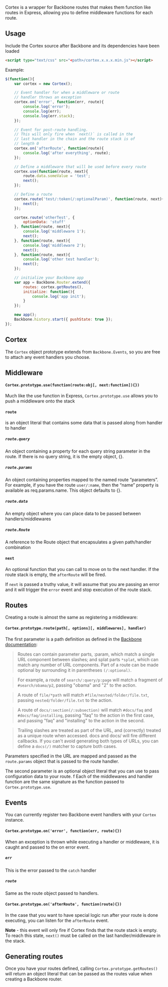 Cortex is a wrapper for Backbone routes that makes them function like routes in Express, allowing you to define middleware functions for each route.

## Usage

Include the Cortex source after Backbone and its dependencies have been loaded

```html
<script type="text/css" src="<path>/cortex.x.x.x.min.js"></script>
```


Example:

```javascript
$(function(){
	var cortex = new Cortex();

	// Event handler for when a middleware or route
	// handler throws an exception
	cortex.on('error', function(err, route){
		console.log('error');
		console.log(err);
		console.log(err.stack);
	});

	// Event for post-route handling.
	// This will only fire when `next()` is called in the
	// last handler in the chain and the route stack is of 
	// length 0
	cortex.on('afterRoute', function(route){
		console.log('after everything', route);
	});

	// Define a middleware that will be used before every route
	cortex.use(function(route, next){
		route.data.someValue = 'test';
		next();
	});

	// Define a route
	cortex.route('test/:token(/:optionalParam)', function(route, next){
		next();
	});

	cortex.route('otherTest', {
		optionData: 'stuff'
	}, function(route, next){
		console.log('middleware 1');
		next();
	}, function(route, next){
		console.log('middleware 2');
		next();
	}, function(route, next){
		console.log('other test handler');
		next();
	});

	// initialize your Backbone app
	var app = Backbone.Router.extend({
		routes: cortex.getRoutes(),
		initialize: function(){
			console.log('app init');
		}
	});

	new app();
	Backbone.history.start({ pushState: true });
});
```

## Cortex

The ```Cortex``` object prototype extends from ```Backbone.Events```, so you are free to attach any event handlers you choose.

## Middleware

#### ```Cortex.prototype.use(function(route:obj[, next:function]){})```

Much like the use function in Express, ```Cortex.prototype.use``` allows you to push a middleware onto the stack

#### ```route``` 
is an object literal that contains some data that is passed along from handler to handler

##### ```route.query```
An object containing a property for each query string parameter in the route. If there is no query string, it is the empty object, {}.

##### ```route.params```
 An object containing properties mapped to the named route “parameters”. For example, if you have the route ```user/:name```, then the “name” property is available as req.params.name. This object defaults to {}.

##### ```route.data```
An empty object where you can place data to be passed between handlers/middlewares

##### ```route.Route```
A reference to the Route object that encapsulates a given path/handler combination

#### ```next```

An optional function that you can call to move on to the next handler. If the route stack is empty, the ```afterRoute``` will be fired.

If ```next``` is passed a truthy value, it will assume that you are passing an error and it will trigger the ```error``` event and stop execution of the route stack.

## Routes

Creating a route is almost the same as registering a middleware:

#### ```Cortex.prototype.route(path[, options][, middlewares], handler)```

The first parameter is a path definition as defined in the [Backbone documentation](http://backbonejs.org/#Router):

> Routes can contain parameter parts, :param, which match a single URL component between slashes; and splat parts ```*splat```, which can match any number of URL components. Part of a route can be made optional by surrounding it in parentheses ```(/:optional)```.

> For example, a route of ```search/:query/p:page``` will match a fragment of ```#search/obama/p2```, passing "obama" and "2" to the action.

> A route of ```file/*path``` will match ```#file/nested/folder/file.txt```, passing ```nested/folder/file.txt``` to the action.

> A route of ```docs/:section(/:subsection)``` will match ```#docs/faq``` and ```#docs/faq/installing```, passing "faq" to the action in the first case, and passing "faq" and "installing" to the action in the second.

> Trailing slashes are treated as part of the URL, and (correctly) treated as a unique route when accessed. docs and docs/ will fire different callbacks. If you can't avoid generating both types of URLs, you can define a ```docs(/)``` matcher to capture both cases.

Parameters specified in the URL are mapped and passed as the ```route.params``` object that is passed to the route handler.

The second parameter is an optional object literal that you can use to pass configuration data to your route.
f
Each of the middlewares and handler function are the same signature as the function passed to ```Cortex.prototype.use```.


## Events

You can currently register two Backbone event handlers with your ```Cortex``` instance.

#### ```Cortex.prototype.on('error', function(err, route){})```
When an exception is thrown while executing a handler or middleware, it is caught and passed to the on error event.

##### ```err```
This is the error passed to the ```catch``` handler

##### ```route```
Same as the route object passed to handlers.

#### ```Cortex.prototype.on('afterRoute', function(route){})```
In the case that you want to have special logic run after your route is done executing, you can listen for the ```afterRoute``` event. 

**Note** - this event will only fire if Cortex finds that the route stack is empty. To reach this state, ```next()``` must be called on the last handler/middleware in the stack.

## Generating routes

Once you have your routes defined, calling ```Cortex.prototype.getRoutes()``` will return an object literal that can be passed as the routes value when creating a Backbone router.




